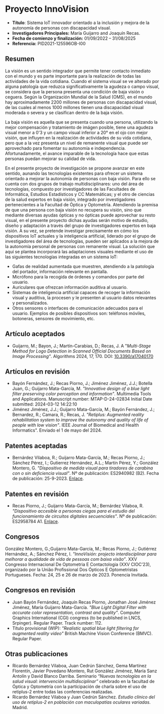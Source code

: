 # Proyecto InnoVision

- **Título**: Sistema IoT innovador orientado a la inclusión y mejora de la autonomía de personas con discapacidad visual.
- **Investigadores Principales:** María Guijarro and Joaquín Recas.
- **Fecha de comienzo y finalización:** 01/09/2022 – 31/08/2025
- **Referencia:** PID2021-125596OB-I00

## Resumen

La visión es un sentido integrador que permite tener contacto inmediato con el mundo y es parte importante para la realización de todas las actividades de la vida cotidiana. Cuando el sistema visual se ve alterado por alguna patología que reduzca significativamente la agudeza o campo visual, se considera que la persona presenta una condición de baja visión o ceguera. Según la Organización Mundial de la Salud (OMS), en el mundo hay aproximadamente 2200 millones de personas con discapacidad visual, de las cuales al menos 1000 millones tienen una discapacidad visual moderada o severa y se clasifican dentro de la baja visión.

La baja visión es aquella que se presenta cuando una persona, utilizando la mejor compensación y tratamiento de imágen posible, tiene una agudeza visual menor a 0'3 y un campo visual inferior a 20° en el ojo con mejor visión, que influyen en la realización de actividades de su vida cotidiana, pero que a la vez presenta un nivel de remanente visual que puede ser aprovechado para fomentar su autonomía e independencia. Afortunadamente, el avance imparable de la tecnología hace que estas personas puedan mejorar su calidad de vida.

En el presente proyecto de investigación se propone avanzar en este sentido, aunando las tecnologías existentes para ofrecer un sistema orientado a mejorar la autonomía de personas con baja visión. Para ello se cuenta con dos grupos de trabajo multidisciplinares: uno del área de tecnologías, compuesto por investigadores de las Facultades de Informática, Estudios Estadísticos y CC Matemáticas; y el otro de ciencias de la salud expertos en baja visión, integrado por investigadores pertenecientes a la Facultad de Óptica y Optometría. Atendiendo la premisa de que una persona con baja visión no recupera su visión, sino que mediante diversas ayudas ópticas y no ópticas puede aprovechar su resto visual, en el presente proyecto dichas ayudas serán motivo de estudio, diseño y adaptación a través del grupo de investigadores expertos en baja visión. A su vez, se pretende investigar precisamente en cómo los dispositivos IoT actuales y la inteligencia artificial, liderado por el grupo de investigadores del área de tecnologías, pueden ser aplicados a la mejora de la autonomía personal de personas con remanente visual. La solución que aquí se plantea incorporará las adaptaciones visuales mediante el uso de las siguientes tecnologías integradas en un sistema IoT:

* Gafas de realidad aumentada que muestren, atendiendo a la patología del portador, información relevante en pantalla.
* Micrófono para la recogida de órdenes y comandos por parte del usuario.
* Auriculares que ofrezcan información auditiva al usuario.
* Sistemas de inteligencia artificial capaces de recoger la información visual y auditiva, la procesen y le presenten al usuario datos relevantes y personalizados.
* Otros sensores o interfaces de comunicación adecuados para el usuario. Ejemplos de posibles dispositivos son: teléfonos móviles, botoneras, sensores de movimiento, etc.

## Artículo aceptados

* Guijarro, M.; Bayon, J.; Martín-Carabias, D.; Recas, J. A "*Multi-Stage Method for Logo Detection in Scanned Official Documents Based on Image Processing"*. Algorithms 2024, 17, 170. DOI: [10.3390/a17040170](https://doi.org/10.3390/a17040170)

## Artículos en revisión

* Bayón Fernández, J.; Recas Piorno, J.; Jiménez Jiménez, J.J.; Botella Juan, G.; Guijarro Mata-García, M. *"Innovative design of a blue light filter preserving color perception and information"*. Multimedia Tools and Applications.  Manuscript number: MTAP-D-24-02834 Initial Date submitted: 2024-03-12 14:22:10
* Jiménez Jiménez, J.J.; Guijarro Mata-García, M.; Bayón Fernández, J.; Bernardez, R.; Camara, R.; Recas, J. *"Retiplus: Augmented reality rehabilitation system to improve the autonomy and quality of life of people with low vision"*. IEEE Journal of Biomedical and Health Informatics". Enviado el 1 de mayo del 2024.

## Patentes aceptadas

* Bernárdez Vilaboa, R.; Guijarro Mata-García, M.; Recas Piorno, J.; Sánchez Pérez, I.; Gutierrez Hernández, A.L.; Martín Pérez, Y.; González Montero, G. *"Dispositivo de medida visual para tiradores de carabina con o sin deficiencia visual"*. Nº de publicación: ES2940982 (B2). Fecha de publicación: 25-9-2023. [Enlace](https://es.espacenet.com/publicationDetails/originalDocument?FT=D&date=20230925&DB=&locale=es_ES&CC=ES&NR=2940982B2&KC=B2&ND=4).

## Patentes en revisión

* Recas Piorno, J.; Guijarro Mata-García, M.; Bernárdez Vilaboa, R. *"Dispositivo accesible a personas ciegas para el estudio del funcionamiento de circuitos digitales secuenciales"*. Nº de publicación: ES2958784 A1. [Enlace](https://consultas2.oepm.es/InvenesWeb/detalle?referencia=P202330519).

## Congresos

González Montero, G.;Guijarro Mata-García, M.; Recas Piorno, J.; Gutiérrez Hernández, A.; Sánchez Pérez, I. *"InnoVisión: projecto interdisciplinar para melhorar a qualidade de vida de pessoas com baixa visão”*.  XXV Congresso Internacional De Optometria E Contactologia (XXV CIOC’23), organizado por la União Profissional Dos Ópticos E Optometristas Portugueses. Fecha: 24, 25 e 26 de marzo de 2023. Ponencia Invitada.

## Congresos en revisión

* Juan Bayón Fernández, Joaquín Recas Piorno, Jonathan José Jiménez Jiménez, María Guijarro Mata-García. *"Blue Light Digital Filter with accurate color representation, contrast and quality"*. Computer Graphics International (CGI) congress (to be published in LNCS, Srpinger). Regular Paper. Track number: 112.
* Título provisional (WIP): *"Realistic spatial blue light filtering for augmented reality video"* British Machine Vision Conference (BMVC). Regular Paper.

## Otras publicaciones

* Ricardo Bernárdez Vilaboa, Juan Cedrún Sánchez, Gema Martínez Florentín, Javier Povedano Montero, Rut González Jiménez, María Sanz Antolín y David Blanco Darriba. Seminario *“Nuevas tecnologías en la salud visual: intervención multidisciplinar”* celebrado en la facultad de Óptica y Optometría con la participación de charla sobre el uso de retiplus-2 entre todas las conferencias realizadas.
* Ricardo Bernárdez Vilaboa y Juan Cedrún Sánchez. *Estudio clínico del uso de retiplus-2 en población con maculopatías oculares variadas*. Madrid.
